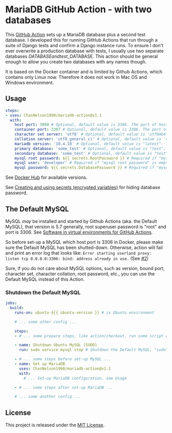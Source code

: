 # MariaDB GitHub Action - with two databases

This [GitHub Action](https://github.com/features/actions) sets up a MariaDB database plus a second test database.
I developed this for running GitHub Actions that run through a suite of Django tests and confirm a Django instance runs.
To ensure I don't ever overwrite a production database with tests, I usually use two separate databases $DATABASE and test\_$DATABASE.
This action should be general enough to allow you create two databases with any names though.

It is based on the Docker container and is limited by Github Actions, which contains only Linux now. Therefore it does not work in Mac OS and Windows environment.

## Usage

```yaml
steps:
- uses: ChasNelson1990/mariadb-action@v1.1
  with:
    host port: 3800 # Optional, default value is 3306. The port of host
    container port: 3307 # Optional, default value is 3306. The port of container
    character set server: 'utf8' # Optional, default value is 'utf8mb4'. The '--character-set-server' option for mysqld
    collation server: 'utf8_general_ci' # Optional, default value is 'utf8mb4_general_ci'. The '--collation-server' option for mysqld
    mariadb version: '10.4.10' # Optional, default value is "latest". The version of the MariaDB
    primary database: 'some_test' # Optional, default value is "test". The specified database which will be create
    secondary database: 'some_test' # Optional, default value is "test". The specified database which will be create
    mysql root password: ${{ secrets.RootPassword }} # Required if "mysql user" is empty, default is empty. The root superuser password
    mysql user: 'developer' # Required if "mysql root password" is empty, default is empty. The superuser for the specified database. Can use secrets, too
    mysql password: ${{ secrets.DatabasePassword }} # Required if "mysql user" exists. The password for the "mysql user"
```

See [Docker Hub](https://hub.docker.com/_/mariadb) for available versions.

See [Creating and using secrets (encrypted variables)](https://help.github.com/en/articles/virtual-environments-for-github-actions#creating-and-using-secrets-encrypted-variables) for hiding database password.

## The Default MySQL

MySQL _may_ be installed and started by Github Actions (aka. the Default MySQL), that version is 5.7 generally, root superuser password is "root" and port is 3306. See [Software in virtual environments for GitHub Actions](https://help.github.com/en/articles/software-in-virtual-environments-for-github-actions).

So before set-up a MySQL which host port is 3306 in Docker, please make sure the Default MySQL has been shutted-down. Otherwise, action will fail and print an error log that looks like: `Error starting userland proxy: listen tcp 0.0.0.0:3306: bind: address already in use.` (See [#2](https://github.com/mirromutth/mysql-action/issues/2))

Sure, if you do not care about MySQL options, such as version, bound port, character set, character collation, root password, etc., you can use the Default MySQL instead of this Action.

### Shutdown the Default MySQL

```yaml
jobs:
  build:
    runs-on: ubuntu-${{ ubuntu-version }} # is Ubuntu environment

    # ... some other config ...

    steps:
    - # ... some prepare steps, like action/checkout, run some script without MySQL, etc.

    - name: Shutdown Ubuntu MySQL (SUDO)
      run: sudo service mysql stop # Shutdown the Default MySQL, "sudo" is necessary, please not remove it

    - # ... some steps before set-up MySQL ...
    - name: Set up MariaDB
      uses: ChasNelson1990/mariadb-action@v1.1
      with:
        # ... Set-up MariaDB configuration, see Usage

    - # ... some steps after set-up MariaDB ...

    # ... some another config ...
```

## License

This project is released under the [MIT License](LICENSE).
